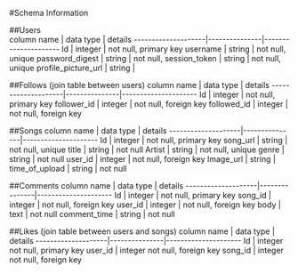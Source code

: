 #Schema Information

##Users                  
column name         |  data type    |  details
--------------------|---------------|---------------------
Id                  | integer       |  not null, primary key
username            | string        |  not null, unique
password_digest     | string        |  not null,
session_token       | string        |  not null, unique
profile_picture_url | string        |

##Follows (join table between users)
column name         |  data type    |  details
--------------------|---------------|---------------------
Id                  | integer       |  not null, primary key
follower_id         | integer       |  not null, foreign key
followed_id         | integer       |  not null, foreign key

##Songs
column name         |  data type    |  details
--------------------|---------------|---------------------
Id                  | integer       | not null, primary key
song_url            | string        | not null, unique
title               | string        | not null
Artist              | string        | not null, unique
genre               | string        | not null
user_id             | integer       | not null, foreign key
Image_url           | string        |    
time_of_upload      | string        | not null

##Comments
column name         |  data type    |  details
--------------------|---------------|---------------------
Id                  | integer       | not null, primary key
song_id             | integer       | not null, foreign key
user_id             | integer       | not null, foreign key
body                | text          | not null
comment_time        | string        | not null

##Likes (join table between users and songs)
column name         |  data type    |  details
--------------------|---------------|---------------------
Id                  | integer            not null, primary key
user_id             | integer            not null, foreign key
song_id             | integer            not null, foreign key
